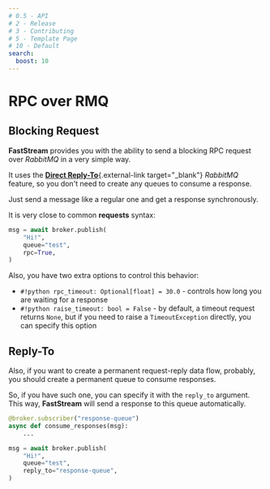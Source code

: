 ```yaml
---
# 0.5 - API
# 2 - Release
# 3 - Contributing
# 5 - Template Page
# 10 - Default
search:
  boost: 10
---
```


# RPC over RMQ

## Blocking Request

**FastStream** provides you with the ability to send a blocking RPC request over *RabbitMQ* in a very simple way.

It uses the [**Direct Reply-To**](https://www.rabbitmq.com/direct-reply-to.html){.external-link target="_blank"} *RabbitMQ* feature, so you don't need to create any queues to consume a response.

Just send a message like a regular one and get a response synchronously.

It is very close to common **requests** syntax:

```python hl_lines="1 4"
msg = await broker.publish(
    "Hi!",
    queue="test",
    rpc=True,
)
```

Also, you have two extra options to control this behavior:

* `#!python rpc_timeout: Optional[float] = 30.0` - controls how long you are waiting for a response
* `#!python raise_timeout: bool = False` - by default, a timeout request returns `None`, but if you need to raise a `TimeoutException` directly, you can specify this option

## Reply-To

Also, if you want to create a permanent request-reply data flow, probably, you should create a permanent queue to consume responses.

So, if you have such one, you can specify it with the `reply_to` argument. This way, **FastStream** will send a response to this queue automatically.

```python hl_lines="1 8"
@broker.subscriber("response-queue")
async def consume_responses(msg):
    ...

msg = await broker.publish(
    "Hi!",
    queue="test",
    reply_to="response-queue",
)
```
